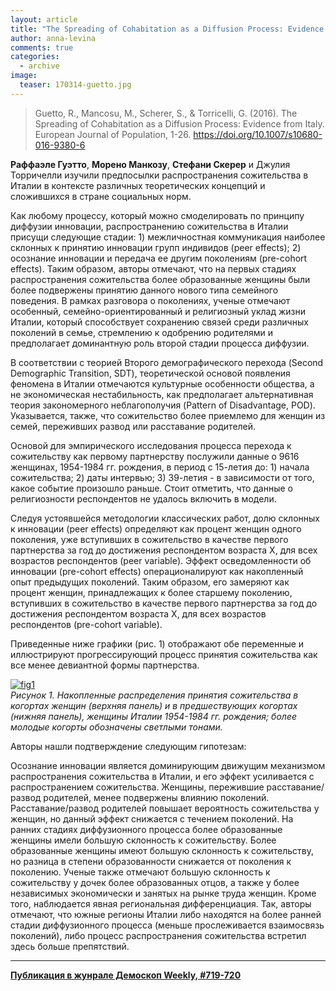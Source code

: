 ```yaml
---
layout: article
title: "The Spreading of Cohabitation as a Diffusion Process: Evidence from Italy"
author: anna-levina
comments: true
categories: 
  - archive
image:
  teaser: 170314-guetto.jpg
---
```


> Guetto, R., Mancosu, M., Scherer, S., & Torricelli, G. (2016). The Spreading of Cohabitation as a Diffusion Process: Evidence from Italy. European Journal of Population, 1-26. https://doi.org/10.1007/s10680-016-9380-6

**Раффаэле Гуэтто**, **Морено Манкозу**, **Стефани Скерер** и Джулия Торричелли изучили предпосылки распространения сожительства в Италии в контексте различных теоретических концепций и сложившихся в стране социальных норм.

Как любому процессу, который можно смоделировать по принципу диффузии инновации, распространению сожительства в Италии присущи следующие стадии: 1) межличностная коммуникация наиболее склонных к принятию инновации групп индивидов (peer effects); 2) осознание инновации и передача ее другим поколениям (pre-cohort effects). Таким образом, авторы отмечают, что на первых стадиях распространения сожительства более образованные женщины были более подвержены принятию данного нового типа семейного поведения. В рамках разговора о поколениях, ученые отмечают особенный, семейно-ориентированный и религиозный уклад жизни Италии, который способствует сохранению связей среди различных поколений в семье, стремлению к одобрению родителями и предполагает доминантную роль второй стадии процесса диффузии.

В соответствии с теорией Второго демографического перехода (Second Demographic Transition, SDT), теоретической основой появления феномена в Италии отмечаются культурные особенности общества, а не экономическая нестабильность, как предполагает альтернативная теория закономерного неблагополучия (Pattern of Disadvantage, POD). Указывается, также, что сожительство более приемлемо для женщин из семей, переживших развод или расставание родителей.

Основой для эмпирического исследования процесса перехода к сожительству как первому партнерству послужили данные о 9616 женщинах, 1954-1984 гг. рождения, в период с 15-летия до: 1) начала сожительства; 2) даты интервью; 3) 39-летия - в зависимости от того, какое событие произошло раньше. Стоит отметить, что данные о религиозности респондентов не удалось включить в модели.

Следуя устоявшейся методологии классических работ, долю склонных к инновации (peer effects) определяют как процент женщин одного поколения, уже вступивших в сожительство в качестве первого партнерства за год до достижения респондентом возраста Х, для всех возрастов респондентов (peer variable). Эффект осведомленности об инновации (pre-cohort effects) операционалируют как накопленный опыт предыдущих поколений. Таким образом, его замеряют как процент женщин, принадлежащих к более старшему поколению, вступивших в сожительство в качестве первого партнерства за год до достижения респондентом возраста Х, для всех возрастов респондентов (pre-cohort variable).

Приведенные ниже графики (рис. 1) отображают обе переменные и иллюстрируют прогрессирующий процесс принятия сожительства как все менее девиантной формы партнерства.


[![fig1][f1]][f1]   
*Рисунок 1. Накопленные распределения принятия сожительства в когортах женщин (верхняя панель) и в предшествующих когортах (нижняя панель), женщины Италии 1954-1984 гг. рождения; более молодые когорты обозначены светлыми тонами.*

Авторы нашли подтверждение следующим гипотезам:

Осознание инновации является доминирующим движущим механизмом распространения сожительства в Италии, и его эффект усиливается с распространением сожительства. 
Женщины, пережившие расставание/развод родителей, менее подвержены влиянию поколений.
Расставание/развод родителей повышает вероятность сожительства у женщин, но данный эффект снижается с течением поколений.
На ранних стадиях диффузионного процесса более образованные женщины имели большую склонность к сожительству.
Более образованные женщины имеют большую склонность к сожительству, но разница в степени образованности снижается от поколения к поколению.
Ученые также отмечают большую склонность к сожительству у дочек более образованных отцов, а также у более независимых экономически и занятых на рынке труда женщин. Кроме того, наблюдается явная региональная дифференциация. Так, авторы отмечают, что южные регионы Италии либо находятся на более ранней стадии диффузионного процесса (меньше прослеживается взаимосвязь поколений), либо процесс распространения сожительства встретил здесь больше препятствий.


[f1]: /dem-digest/images/2017/719-fig-01.png

***
**[Публикация в жунрале Демоскоп Weekly, #719-720](http://demoscope.ru/weekly/2017/0719/digest02.php)**